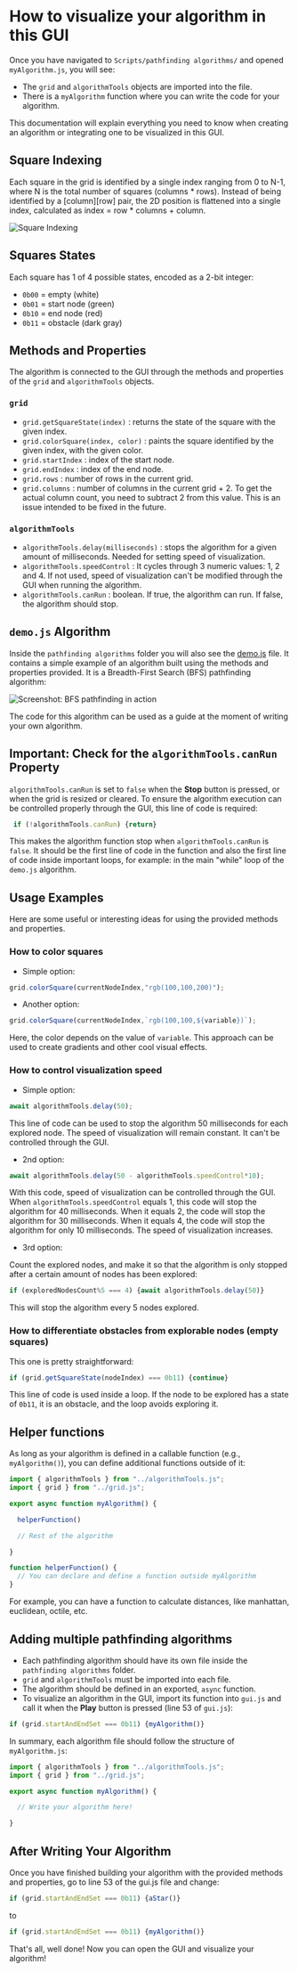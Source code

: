 # How to visualize your algorithm in this GUI

Once you have navigated to `Scripts/pathfinding algorithms/` and opened `myAlgorithm.js`, you will see:
- The `grid` and `algorithmTools` objects are imported into the file.
- There is a `myAlgorithm` function where you can write the code for your algorithm.

This documentation will explain everything you need to know when creating an algorithm or integrating one to be visualized in this GUI.

## Square Indexing

Each square in the grid is identified by a single index ranging from 0 to N-1, where N is the total number of squares (columns * rows). Instead of being identified by a [column][row] pair, the 2D position is flattened into a single index, calculated as index = row * columns + column.

![Square Indexing](./images/Indexing.jpg)


## Squares States

Each square has 1 of 4 possible states, encoded as a 2-bit integer: 
- `0b00` = empty (white)
- `0b01` = start node (green)
- `0b10` = end node (red)
- `0b11` = obstacle (dark gray)

## Methods and Properties

The algorithm is connected to the GUI through the methods and properties of the `grid` and `algorithmTools` objects.

### `grid`

- `grid.getSquareState(index)` : returns the state of the square with the given index.
- `grid.colorSquare(index, color)` : paints the square identified by the given index, with the given color.
- `grid.startIndex` : index of the start node.
- `grid.endIndex` : index of the end node.
- `grid.rows` : number of rows in the current grid.
- `grid.columns` : number of columns in the current grid + 2. To get the actual column count, you need to subtract 2 from this value. This is an issue intended to be fixed in the future.

### `algorithmTools`

- `algorithmTools.delay(milliseconds)` : stops the algorithm for a given amount of milliseconds. Needed for setting speed of visualization.
- `algorithmTools.speedControl` : It cycles through 3 numeric values: 1, 2 and 4. If not used, speed of visualization can't be modified through the GUI when running the algorithm.
- `algorithmTools.canRun` : boolean. If true, the algorithm can run. If false, the algorithm should stop.


## `demo.js` Algorithm

Inside the `pathfinding algorithms` folder you will also see the [demo.js](./scripts/pathfinding%20algorithms/demo.js) file. It contains a simple example of an algorithm built using the methods and properties provided. It is a Breadth-First Search (BFS) pathfinding algorithm:

![Screenshot: BFS pathfinding in action](./images/Demo%20pathfinding%20algorithm%20screenshot.png)




The code for this algorithm can be used as a guide at the moment of writing your own algorithm.

## Important: Check for the `algorithmTools.canRun` Property

`algorithmTools.canRun` is set to `false` when the **Stop** button is pressed, or when the grid is resized or cleared. To ensure the algorithm execution can be controlled properly through the GUI, this line of code is required:

```js
 if (!algorithmTools.canRun) {return}
```

This makes the algorithm function stop when `algorithmTools.canRun` is `false`. It should be the first line of code in the function and also the first line of code inside important loops, for example: in the main "while" loop of the `demo.js` algorithm.



## Usage Examples

Here are some useful or interesting ideas for using the provided methods and properties.

### How to color squares

- Simple option:
```js
grid.colorSquare(currentNodeIndex,"rgb(100,100,200)");
```

- Another option:
```js
grid.colorSquare(currentNodeIndex,`rgb(100,100,${variable})`);
```
Here, the color depends on the value of `variable`. This approach can be used to create gradients and other cool visual effects.

### How to control visualization speed

- Simple option:
```js
await algorithmTools.delay(50);
```
This line of code can be used to stop the algorithm 50 milliseconds for each explored node. The speed of visualization will remain constant. It can't be controlled through the GUI.

- 2nd option:
```js
await algorithmTools.delay(50 - algorithmTools.speedControl*10);
```
With this code, speed of visualization can be controlled through the GUI. When `algorithmTools.speedControl` equals 1, this code will stop the algorithm for 40 milliseconds. When it equals 2, the code will stop the algorithm for 30 milliseconds. When it equals 4, the code will stop the algorithm for only 10 milliseconds. The speed of visualization increases.

- 3rd option:
  
Count the explored nodes, and make it so that the algorithm is only stopped after a certain amount of nodes has been explored: 
```js
if (exploredNodesCount%5 === 4) {await algorithmTools.delay(50)}
```
This will stop the algorithm every 5 nodes explored.

### How to differentiate obstacles from explorable nodes (empty squares)

This one is pretty straightforward:
```js
if (grid.getSquareState(nodeIndex) === 0b11) {continue}
```
This line of code is used inside a loop. If the node to be explored has a state of `0b11`, it is an obstacle, and the loop avoids exploring it.


## Helper functions

As long as your algorithm is defined in a callable function (e.g., `myAlgorithm()`), you can define additional functions outside of it:

```js
import { algorithmTools } from "../algorithmTools.js";
import { grid } from "../grid.js";

export async function myAlgorithm() {

  helperFunction()

  // Rest of the algorithm

}

function helperFunction() {
  // You can declare and define a function outside myAlgorithm
}
```
For example, you can have a function to calculate distances, like manhattan, euclidean, octile, etc.

## Adding multiple pathfinding algorithms

- Each pathfinding algorithm should have its own file inside the `pathfinding algorithms` folder.
- `grid` and `algorithmTools` must be imported into each file.
- The algorithm should be defined in an exported, `async` function.
- To visualize an algorithm in the GUI, import its function into `gui.js` and call it when the **Play** button is pressed (line 53 of `gui.js`):
```js
if (grid.startAndEndSet === 0b11) {myAlgorithm()}
```

In summary, each algorithm file should follow the structure of `myAlgorithm.js`:

```js
import { algorithmTools } from "../algorithmTools.js";
import { grid } from "../grid.js";

export async function myAlgorithm() {

  // Write your algorithm here!

}
```

## After Writing Your Algorithm

Once you have finished building your algorithm with the provided methods and properties, go to line 53 of the gui.js file and change:
```js
if (grid.startAndEndSet === 0b11) {aStar()}
```
to
```js
if (grid.startAndEndSet === 0b11) {myAlgorithm()}
```
That's all, well done! Now you can open the GUI and visualize your algorithm!
